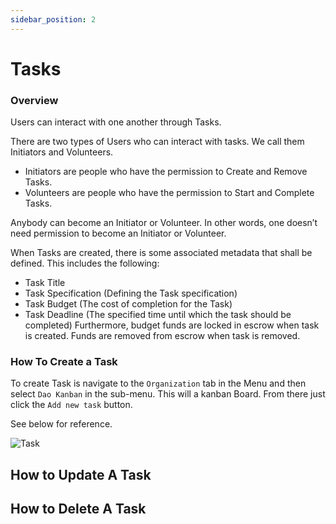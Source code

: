 ```yaml
---
sidebar_position: 2
---
```


# Tasks

### Overview
Users can interact with one another through Tasks.

There are two types of Users who can interact with tasks. We call them Initiators and Volunteers.

* Initiators are people who have the permission to Create and Remove Tasks.
* Volunteers are people who have the permission to Start and Complete Tasks.

Anybody can become an Initiator or Volunteer. In other words, one doesn’t need permission to become an Initiator or Volunteer.

When Tasks are created, there is some associated metadata that shall be defined. This includes the following:

* Task Title
* Task Specification (Defining the Task specification)
* Task Budget (The cost of completion for the Task)
* Task Deadline (The specified time until which the task should be completed)
Furthermore, budget funds are locked in escrow when task is created. Funds are removed from escrow when task is removed.

### How To Create a Task

To create Task is navigate to the `Organization` tab in the Menu and then select `Dao Kanban` in the sub-menu. This will a kanban Board. From there just click the `Add new task` button. 

See below for reference.

![Task](https://i.imgur.com/MGBufFQ.gif)


## How to Update A Task



## How to Delete A Task
